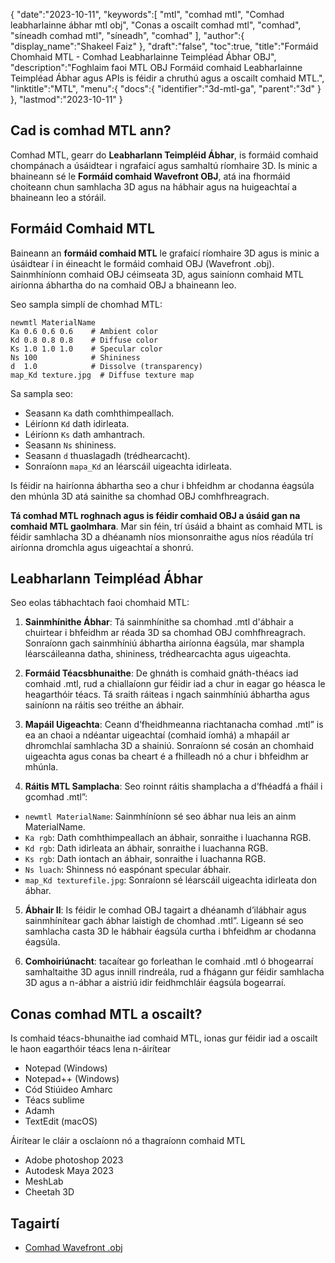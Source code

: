 {
   "date":"2023-10-11",
   "keywords":[
"mtl",
"comhad mtl",
"Comhad leabharlainne ábhar mtl obj",
"Conas a oscailt comhad mtl",
"comhad",
"síneadh comhad mtl",
"síneadh",
"comhad"
],
   "author":{
      "display_name":"Shakeel Faiz"
},
   "draft":"false",
   "toc":true,
   "title":"Formáid Chomhaid MTL - Comhad Leabharlainne Teimpléad Ábhar OBJ",
   "description":"Foghlaim faoi MTL OBJ Formáid comhaid Leabharlainne Teimpléad Ábhar agus APIs is féidir a chruthú agus a oscailt comhaid MTL.",
   "linktitle":"MTL",
   "menu":{
      "docs":{
         "identifier":"3d-mtl-ga",
         "parent":"3d"
}
},
   "lastmod":"2023-10-11"
}

## Cad is comhad MTL ann?

Comhad MTL, gearr do **Leabharlann Teimpléid Ábhar**, is formáid comhaid chompánach a úsáidtear i ngrafaicí agus samhaltú ríomhaire 3D. Is minic a bhaineann sé le **Formáid comhaid Wavefront OBJ**, atá ina fhormáid choiteann chun samhlacha 3D agus na hábhair agus na huigeachtaí a bhaineann leo a stóráil.

## Formáid Comhaid MTL

Baineann an **formáid comhaid MTL** le grafaicí ríomhaire 3D agus is minic a úsáidtear í in éineacht le formáid comhaid OBJ (Wavefront .obj). Sainmhíníonn comhaid OBJ céimseata 3D, agus sainíonn comhaid MTL airíonna ábhartha do na comhaid OBJ a bhaineann leo.

Seo sampla simplí de chomhad MTL:

```
newmtl MaterialName
Ka 0.6 0.6 0.6    # Ambient color
Kd 0.8 0.8 0.8    # Diffuse color
Ks 1.0 1.0 1.0    # Specular color
Ns 100            # Shininess
d  1.0            # Dissolve (transparency)
map_Kd texture.jpg  # Diffuse texture map
```

Sa sampla seo:

- Seasann `Ka` dath comhthimpeallach.
- Léiríonn `Kd` dath idirleata.
- Léiríonn `Ks` dath amhantrach.
- Seasann `Ns` shininess.
- Seasann `d` thuaslagadh (trédhearcacht).
- Sonraíonn `mapa_Kd` an léarscáil uigeachta idirleata.

Is féidir na hairíonna ábhartha seo a chur i bhfeidhm ar chodanna éagsúla den mhúnla 3D atá sainithe sa chomhad OBJ comhfhreagrach.

**Tá comhad MTL roghnach agus is féidir comhaid OBJ a úsáid gan na comhaid MTL gaolmhara**. Mar sin féin, trí úsáid a bhaint as comhaid MTL is féidir samhlacha 3D a dhéanamh níos mionsonraithe agus níos réadúla trí airíonna dromchla agus uigeachtaí a shonrú.

## Leabharlann Teimpléad Ábhar

Seo eolas tábhachtach faoi chomhaid MTL:

1.  **Sainmhínithe Ábhar**: Tá sainmhínithe sa chomhad .mtl d'ábhair a chuirtear i bhfeidhm ar réada 3D sa chomhad OBJ comhfhreagrach. Sonraíonn gach sainmhíniú ábhartha airíonna éagsúla, mar shampla léarscáileanna datha, shininess, trédhearcachta agus uigeachta.
    
2.  **Formáid Téacsbhunaithe**: De ghnáth is comhaid gnáth-théacs iad comhaid .mtl, rud a chiallaíonn gur féidir iad a chur in eagar go héasca le heagarthóir téacs. Tá sraith ráiteas i ngach sainmhíniú ábhartha agus sainíonn na ráitis seo tréithe an ábhair.
    
3.  **Mapáil Uigeachta**: Ceann d’fheidhmeanna riachtanacha comhad .mtl” is ea an chaoi a ndéantar uigeachtaí (comhaid íomhá) a mhapáil ar dhromchlaí samhlacha 3D a shainiú. Sonraíonn sé cosán an chomhaid uigeachta agus conas ba cheart é a fhilleadh nó a chur i bhfeidhm ar mhúnla.
    
4.  **Ráitis MTL Samplacha**: Seo roinnt ráitis shamplacha a d’fhéadfá a fháil i gcomhad .mtl”:
    
- `newmtl MaterialName`: Sainmhíníonn sé seo ábhar nua leis an ainm MaterialName.
- `Ka rgb`: Dath comhthimpeallach an ábhair, sonraithe i luachanna RGB.
- `Kd rgb`: Dath idirleata an ábhair, sonraithe i luachanna RGB.
- `Ks rgb`: Dath iontach an ábhair, sonraithe i luachanna RGB.
- `Ns luach`: Shinness nó easpónant specular ábhair.
- `map_Kd texturefile.jpg`: Sonraíonn sé léarscáil uigeachta idirleata don ábhar.
5.  **Ábhair Il**: Is féidir le comhad OBJ tagairt a dhéanamh d’ilábhair agus sainmhínítear gach ábhar laistigh de chomhad .mtl”. Ligeann sé seo samhlacha casta 3D le hábhair éagsúla curtha i bhfeidhm ar chodanna éagsúla.
    
6.  **Comhoiriúnacht**: tacaítear go forleathan le comhaid .mtl ó bhogearraí samhaltaithe 3D agus innill rindreála, rud a fhágann gur féidir samhlacha 3D agus a n-ábhar a aistriú idir feidhmchláir éagsúla bogearraí.

## Conas comhad MTL a oscailt?

Is comhaid téacs-bhunaithe iad comhaid MTL, ionas gur féidir iad a oscailt le haon eagarthóir téacs lena n-áirítear

- Notepad (Windows)
- Notepad++ (Windows)
- Cód Stiúideo Amharc
- Téacs sublime
- Adamh
- TextEdit (macOS)

Áirítear le cláir a osclaíonn nó a thagraíonn comhaid MTL

- Adobe photoshop 2023
- Autodesk Maya 2023
- MeshLab
- Cheetah 3D

## Tagairtí
* [Comhad Wavefront .obj]( https://en.wikipedia.org/wiki/Wavefront_.obj_file)


